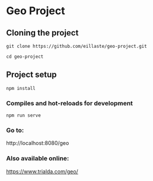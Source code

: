 # Geo Project
## Cloning the project
```
git clone https://github.com/eillaste/geo-project.git
```
```
cd geo-project
```
## Project setup
```
npm install
```

### Compiles and hot-reloads for development
```
npm run serve
```

### Go to:
http://localhost:8080/geo

### Also available online:
https://www.trialda.com/geo/


